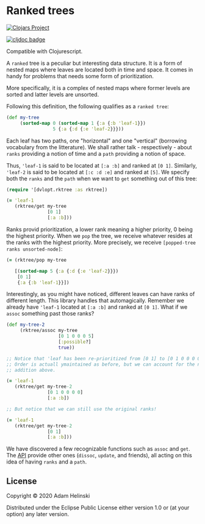 # Ranked trees

[![Clojars
Project](https://img.shields.io/clojars/v/dvlopt/rktree.svg)](https://clojars.org/dvlopt/rktree)

[![cljdoc badge](https://cljdoc.org/badge/dvlopt/rktree)](https://cljdoc.org/d/dvlopt/rktree)

Compatible with Clojurescript.


A `ranked` tree is a peculiar but interesting data structure. It is a form of
nested maps where leaves are located both in time and space. It comes in handy
for problems that needs some form of prioritization.

More specifically, it is a complex of nested maps where former levels are sorted
and latter levels are unsorted.

Following this definition, the following qualifies as a `ranked tree`:

```clojure
(def my-tree
     (sorted-map 0 (sorted-map 1 {:a {:b 'leaf-1}})
                 5 {:a {:d {:e 'leaf-2}}}))
```

Each leaf has two paths, one "horizontal" and one "vertical" (borrowing
vocabulary from the litterature). We shall rather talk - respectively - about
`ranks` providing a notion of time and a `path` providing a notion of space.

Thus, `'leaf-1` is said to be located at `[:a :b]` and ranked at `[0 1]`.
Similarly, `'leaf-2` is said to be located at `[:c :d :e]` and ranked at `[5]`.
We specify both the `ranks` and the `path` when we want to `get` something out
of this tree:

```clojure
(require '[dvlopt.rktree :as rktree])

(= 'leaf-1
   (rktree/get my-tree
               [0 1]
               [:a :b]))
```

Ranks provid prioritization, a lower rank meaning a higher priority, 0 being the
highest priority. When we `pop` the tree, we receive whatever resides at the
ranks with the highest priority. More precisely, we receive `[popped-tree ranks
unsorted-node]`:

```clojure
(= (rktree/pop my-tree

   [(sorted-map 5 {:a {:d {:e 'leaf-2}}})
    [0 1]
    {:a {:b 'leaf-1}}])
```

Interestingly, as you might have noticed, different leaves can have ranks of
different length. This library handles that automagically. Remember we already
have `'leaf-1` located at `[:a :b]` and ranked at `[0 1]`. What if we `assoc`
something past those ranks?

```Clojure
(def my-tree-2
     (rktree/assoc my-tree
                   [0 1 0 0 0 5]
                   [:possible?]
                   true))

;; Notice that 'leaf has been re-prioritized from [0 1] to [0 1 0 0 0 0].
;; Order is actuall ymaintained as before, but we can account for the new
;; addition above.

(= 'leaf-1
   (rktree/get my-tree-2
               [0 1 0 0 0 0]
               [:a :b])

;; But notice that we can still use the original ranks!

(= 'leaf-1
   (rktree/get my-tree-2
               [0 1]
               [:a :b]))
```


We have discovered a few recognizable functions such as `assoc` and `get`. The
[API](https://cljdoc.org/d/dvlopt/rktree) provide other ones (`dissoc`,
`update`, and friends), all acting on this idea of having `ranks` and a `path`.

## License

Copyright © 2020 Adam Helinski

Distributed under the Eclipse Public License either version 1.0 or (at
your option) any later version.
